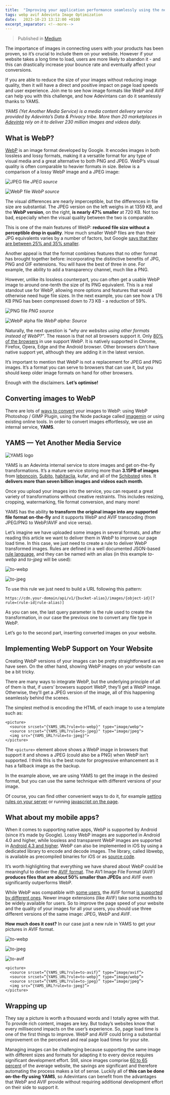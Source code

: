```yaml
---
title:  "Improving your application performance seamlessly using the newest image formats"
tags: webp avif Adevinta Image Optimization
date:   2023-10-23 13:12:00 +0100
excerpt_separator: <!--more-->
---
```


> Published in [Medium](https://medium.com/adevinta-tech-blog/improving-your-application-performance-seamlessly-using-the-newest-image-formats-9b592c837b59)

The importance of images in connecting users with your products has been proven, so it’s crucial to include them on your website. However if your website takes a long time to load, users are more likely to abandon it - and this can drastically increase your bounce rate and eventually affect your conversions.

If you are able to reduce the size of your images without reducing image quality, then it will have a direct and positive impact on page load speeds and user experience. Join me to see how image formats like WebP and AVIF can help you with this challenge, and how Adevintans can do it seamlessly thanks to YAMS.

*YAMS (Yet Another Media Service) is a media content delivery service provided by Adevinta’s Data & Privacy tribe. More than 20 marketplaces in [Adevinta](https://adevinta.com/) rely on it to deliver 230 million images and videos daily.*

<!--more-->

## What is WebP?

[WebP](https://developers.google.com/speed/webp/) is an image format developed by Google. It encodes images in both lossless and lossy formats, making it a versatile format for any type of visual media and a great alternative to both PNG and JPEG. WebP’s visual quality is often comparable to heavier formats in size. Below is a comparison of a lossy WebP image and a JPEG image:

![JPEG file](/assets/img/1_0_REX2jgmZo-SrZyMl.webp "JPEG format")
*JPEG source*

![WebP file](/assets/img/2_0_TyYjORv9QWX-2Yqz.webp "WebP format")
*WebP source*

The visual differences are nearly imperceptible, but the differences in file size are substantial. The JPEG version on the left weighs in at 1359 KB, and the **WebP version**, on the right, **is nearly 47% smaller** at 720 KB. Not too bad, especially when the visual quality between the two is comparable.

This is one of the main features of WebP: **reduced file size without a perceptible drop in quality**. How much smaller WebP files are than their JPG equivalents varies by a number of factors, but Google [says that they are between 25% and 35% smaller](https://developers.google.com/speed/webp/docs/webp_study).

Another appeal is that the format combines features that no other format has brought together before: incorporating the distinctive benefits of JPG, PNG and GIF extensions. You will have the best of three in one. For example, the ability to add a transparency channel, much like a PNG.

However, unlike its lossless counterpart, you can often get a usable WebP image to around one-tenth the size of its PNG equivalent. This is a real standout use for WebP, allowing more options and features that would otherwise need huge file sizes. In the next example, you can see how a 176 KB PNG has been compressed down to 73 KB - a reduction of 59%.

![PNG file](/assets/img/3_0_T6fcDt9q8qC5n86o.webp "PNG format")
*PNG source*

![WebP alpha file](/assets/img/4_0_jwnfLV4dbwOGwTZ9.webp "WebP alpha format")
*WebP alpha: Source*

Naturally, the next question is *“why are websites using other formats instead of WebP?”*. The reason is that not all browsers support it. Only [80% of the browsers](https://caniuse.com/#search=webp) in use support WebP. It is natively supported in Chrome, Firefox, Opera, Edge and the Android browser. Other browsers don’t have native support yet, although they are adding it in the latest version.

It’s important to mention that WebP is not a replacement for JPEG and PNG images. It’s a format you can serve to browsers that can use it, but you should keep older image formats on hand for other browsers.

Enough with the disclaimers. **Let’s optimise!**

## Converting images to WebP

There are lots of [ways to convert](https://developers.google.com/speed/webp/docs/using) your images to WebP: using WebP Photoshop / GIMP Plugin, using the Node package called [imagemin](https://www.npmjs.com/package/imagemin) or using existing online tools. In order to convert images effortlessly, we use an internal service, **YAMS**.

## YAMS — Yet Another Media Service

![YAMS logo](/assets/img/yams_O8OdkgRKjOzKM_7knJok4A.webp)

YAMS is an Adevinta internal service to store images and get on-the-fly transformations. It’s a mature service storing more than **3.15PB of images** from [leboncoin](https://www.leboncoin.fr/), [Subito](https://www.subito.it/), [habitaclia](https://www.habitaclia.com/), kufar, and all of the [Schibsted](https://schibsted.com/) sites. It **delivers more than seven billion images and videos each month**.

Once you upload your images into the service, you can request a great variety of transformations without creative restraints. This includes resizing, cropping, watermarking, file format conversion, and many more!

YAMS has the ability **to transform the original image into any supported file format on-the-fly** and it supports WebP and AVIF transcoding (from JPEG/PNG to WebP/AVIF and vice versa).

Let’s imagine we have uploaded some images in several formats, and after reading this article we want to deliver them in WebP to improve our page load time. In this case, we just need to create a rule to deliver WebP transformed images. Rules are defined in a well documented JSON-based [rule language](https://yams.mpi-internal.com/documentation/transformation-rules), and they can be named with an alias (in this example *to-webp* and *to-jpeg* will be used):

![to-webp](/assets/img/5_0_HenkRBio_2arJcHE.webp)

![to-jpeg](/assets/img/6_0_XsPbaUOEMUZv4O8X.webp)

To use this rule we just need to build a URL following this pattern:

```
https://cdn.your-domain/api/v1/{bucket-alias}/images/{object-id}[?rule=(rule-id|rule-alias)]
```

As you can see, the last query parameter is the rule used to create the transformation, in our case the previous one to convert any file type in WebP.

Let’s go to the second part, inserting converted images on your website.

## Implementing WebP Support on Your Website

Creating WebP versions of your images can be pretty straightforward as we have seen. On the other hand, showing WebP images on your website can be a bit tricky.

There are many ways to integrate WebP, but the underlying principle of all of them is that, if users’ browsers support WebP, they’ll get a WebP image. Otherwise, they’ll get a JPEG version of the image, all of this happening seamlessly behind the scenes.

The simplest method is encoding the HTML of each image to use a template such as:

```
<picture>
  <source srcset="{YAMS_URL?rule=to-webp}" type="image/webp">
  <source srcset="{YAMS_URL?rule=to-jpeg}" type="image/jpeg">
  <img src="{YAMS_URL?rule=to-jpeg}">
</picture>
```

The `<picture>` element above shows a WebP image in browsers that support it and shows a JPEG (could also be a PNG) when WebP isn’t supported. I think this is the best route for progressive enhancement as it has a fallback image as the backup.

In the example above, we are using YAMS to get the image in the desired format, but you can use the same technique with different versions of your image.

Of course, you can find other convenient ways to do it, for example [setting rules on your server](https://github.com/vincentorback/WebP-images-with-htaccess) or running [javascript on the page](https://scottjehl.github.io/picturefill/).

## What about my mobile apps?

When it comes to supporting native apps, WebP is supported by Android (since it’s made by Google). Lossy WebP images are supported in Android 4.0 and higher, while lossless and transparent WebP images are supported in [Android 4.3 and higher](https://developer.android.com/studio/write/convert-webp). WebP can also be implemented in iOS by using a dedicated library to encode and decode images. The library, called libwebp, is available as precompiled binaries for iOS or as [source code](https://developers.google.com/speed/webp/download).

It’s worth highlighting that everything we have shared about WebP could be meaningful to deliver the [AVIF format](https://aomediacodec.github.io/av1-avif/). The AV1 Image File Format (AVIF) **produces files that are about 50% smaller than JPEGs** and AVIF even significantly outperforms WebP.

While WebP was compatible with [some users](https://caniuse.com/?search=webp), the AVIF format [is supported by different ones](https://caniuse.com/?search=avif). Newer image extensions (like AVIF) take some months to be widely available for users. So to improve the page speed of your website and the quality of your images for all your users, you should use three different versions of the same image: JPEG, WebP and AVIF.

**How much does it cost?** In our case just a new rule in YAMS to get your pictures in AVIF format.

![to-webp](/assets/img/5_0_HenkRBio_2arJcHE.webp)

![to-jpeg](/assets/img/6_0_XsPbaUOEMUZv4O8X.webp)

![to-avif](/assets/img/7_0_dkjIk_3OZnjd2m4l.webp)

```
<picture>
  <source srcset=”{YAMS_URL?rule=to-avif}” type=”image/avif”>
  <source srcset=”{YAMS_URL?rule=to-webp}” type=”image/webp”>
  <source srcset=”{YAMS_URL?rule=to-jpeg}” type=”image/jpeg”>
  <img src=”{YAMS_URL?rule=to-jpeg}”>
</picture>
```

## Wrapping up

They say a picture is worth a thousand words and I totally agree with that. To provide rich content, images are key. But today’s websites know that every millisecond impacts on the user’s experience. So, page load time is one of the first things to improve. WebP and AVIF could bring a substantial improvement on the perceived and real page load times for your site.

Managing images can be challenging because supporting the same image with different sizes and formats for adapting it to every device requires significant development effort. Still, since images comprise [60 to 65 percent](https://httparchive.org/reports/page-weight) of the average website, the savings are significant and therefore automating the process makes a lot of sense. Luckily all of **this can be done on-the-fly using YAMS**, so Adevintans can benefit from the advantages that WebP and AVIF provide without requiring additional development effort on their side to support it.